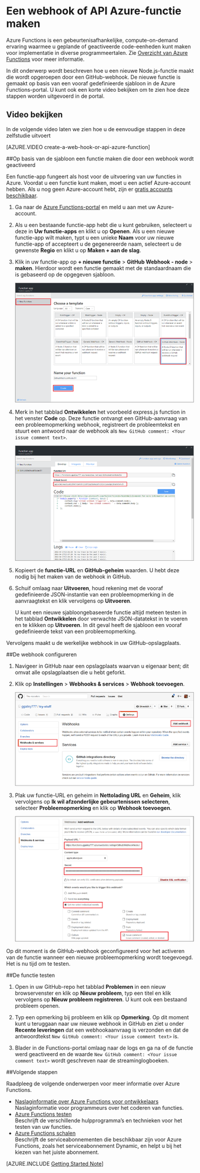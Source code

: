 <properties
   pageTitle="Een webhook of API Azure Function maken | Microsoft Azure"
   description="Gebruik Azure Functions voor het maken van een functie die wordt opgeroepen door een WebHook of API-aanroep."
   services="azure-functions"
   documentationCenter="na"
   authors="ggailey777"
   manager="erikre"
   editor=""
   tags=""
   />

<tags
   ms.service="functions"
   ms.devlang="multiple"
   ms.topic="get-started-article"
   ms.tgt_pltfrm="multiple"
   ms.workload="na"
   ms.date="08/30/2016"
   ms.author="glenga"/>
   

# Een webhook of API Azure-functie maken

Azure Functions is een gebeurtenisafhankelijke, compute-on-demand ervaring waarmee u geplande of geactiveerde code-eenheden kunt maken voor implementatie in diverse programmeertalen. Zie [Overzicht van Azure Functions](functions-overview.md) voor meer informatie.

In dit onderwerp wordt beschreven hoe u een nieuwe Node.js-functie maakt die wordt opgeroepen door een GitHub-webhook. De nieuwe functie is gemaakt op basis van een vooraf gedefinieerde sjabloon in de Azure Functions-portal. U kunt ook een korte video bekijken om te zien hoe deze stappen worden uitgevoerd in de portal.

## Video bekijken

In de volgende video laten we zien hoe u de eenvoudige stappen in deze zelfstudie uitvoert 

[AZURE.VIDEO create-a-web-hook-or-api-azure-function]

##Op basis van de sjabloon een functie maken die door een webhook wordt geactiveerd

Een functie-app fungeert als host voor de uitvoering van uw functies in Azure. Voordat u een functie kunt maken, moet u een actief Azure-account hebben. Als u nog geen Azure-account hebt, zijn er [gratis accounts beschikbaar](https://azure.microsoft.com/free/). 

1. Ga naar de [Azure Functions-portal](https://functions.azure.com/signin) en meld u aan met uw Azure-account.

2. Als u een bestaande functie-app hebt die u kunt gebruiken, selecteert u deze in **Uw functie-apps** en klikt u op **Openen**. Als u een nieuwe functie-app wilt maken, typt u een unieke **Naam** voor uw nieuwe functie-app of accepteert u de gegenereerde naam, selecteert u de gewenste **Regio** en klikt u op **Maken + aan de slag**. 

3. Klik in uw functie-app op **+ nieuwe functie** > **GitHub Webhook - node** > **maken**. Hierdoor wordt een functie gemaakt met de standaardnaam die is gebaseerd op de opgegeven sjabloon. 

    ![een nieuwe GitHub-webhookfunctie maken](./media/functions-create-a-web-hook-or-api-function/functions-create-new-github-webhook.png) 

4. Merk in het tabblad **Ontwikkelen** het voorbeeld express.js function in het venster **Code** op. Deze functie ontvangt een GitHub-aanvraag van een probleemopmerking webhook, registreert de probleemtekst en stuurt een antwoord naar de webhook als `New GitHub comment: <Your issue comment text>`.


    ![een nieuwe GitHub-webhookfunctie maken](./media/functions-create-a-web-hook-or-api-function/functions-new-webhook-in-portal.png) 

5. Kopieert de **functie-URL** en **GitHub-geheim** waarden. U hebt deze nodig bij het maken van de webhook in GitHub. 

6. Schuif omlaag naar **Uitvoeren**, houd rekening met de vooraf gedefinieerde JSON-instantie van een probleemopmerking in de aanvraagtekst en klik vervolgens op **Uitvoeren**. 
 
    U kunt een nieuwe sjabloongebaseerde functie altijd meteen testen in het tabblad **Ontwikkelen** door verwachte JSON-datatekst in te voeren en te klikken op **Uitvoeren**. In dit geval heeft de sjabloon een vooraf gedefinieerde tekst van een probleemopmerking. 
 
Vervolgens maakt u de werkelijke webhook in uw GitHub-opslagplaats.

##De webhook configureren

1. Navigeer in GitHub naar een opslagplaats waarvan u eigenaar bent; dit omvat alle opslagplaatsen die u hebt geforkt.
 
2. Klik op **Instellingen** > **Webhooks & services** > **Webhook toevoegen**.

    ![een nieuwe GitHub-webhookfunctie maken](./media/functions-create-a-web-hook-or-api-function/functions-create-new-github-webhook-2.png)   

3. Plak uw functie-URL en geheim in **Nettolading URL** en **Geheim**, klik vervolgens op **Ik wil afzonderlijke gebeurtenissen selecteren**, selecteer **Probleemopmerking** en klik op **Webhook toevoegen**.

    ![Een nieuwe GitHub-webhookfunctie maken](./media/functions-create-a-web-hook-or-api-function/functions-create-new-github-webhook-3.png) 

Op dit moment is de GitHub-webhook geconfigureerd voor het activeren van de functie wanneer een nieuwe probleemopmerking wordt toegevoegd.  
Het is nu tijd om te testen.

##De functie testen

1. Open in uw GitHub-repo het tabblad **Problemen** in een nieuw browservenster en klik op **Nieuw probleem**, typ een titel en klik vervolgens op **Nieuw probleem registreren**. U kunt ook een bestaand probleem openen.

2. Typ een opmerking bij probleem en klik op **Opmerking**. Op dit moment kunt u teruggaan naar uw nieuwe webhook in GitHub en ziet u onder **Recente leveringen** dat een webhookaanvraag is verzonden en dat de antwoordtekst `New GitHub comment: <Your issue comment text>` is.

3. Blader in de Functions-portal omlaag naar de logs en ga na of de functie werd geactiveerd en de waarde `New GitHub comment: <Your issue comment text>` wordt geschreven naar de streaminglogboeken.


##Volgende stappen

Raadpleeg de volgende onderwerpen voor meer informatie over Azure Functions.

+ [Naslaginformatie over Azure Functions voor ontwikkelaars](functions-reference.md)  
Naslaginformatie voor programmeurs over het coderen van functies.
+ [Azure Functions testen](functions-test-a-function.md)  
Beschrijft de verschillende hulpprogramma’s en technieken voor het testen van uw functies.
+ [Azure Functions schalen](functions-scale.md)  
Beschrijft de serviceabonnementen die beschikbaar zijn voor Azure Functions, zoals het serviceabonnement Dynamic, en helpt u bij het kiezen van het juiste abonnement.  


[AZURE.INCLUDE [Getting Started Note](../../includes/functions-get-help.md)]



<!--HONumber=Sep16_HO3-->


